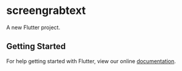 # screengrabtext

A new Flutter project.

## Getting Started

For help getting started with Flutter, view our online
[documentation](https://flutter.io/).
